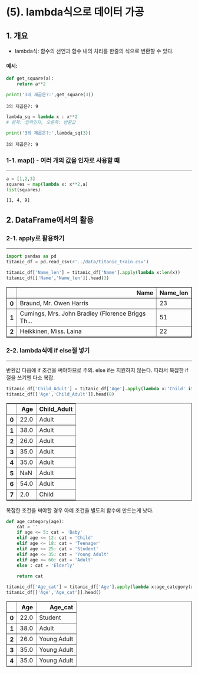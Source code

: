 # (5). lambda식으로 데이터 가공

## 1. 개요

* lambda식: 함수의 선언과 함수 내의 처리를 한줄의 식으로 변환할 수 있다.

#### 예시:


```python
def get_square(a):
    return a**2

print('3의 제곱은?:',get_square(3))
```

    3의 제곱은?: 9
    


```python
lambda_sq = lambda x : x**2
# 왼쪽: 입력인자, 오른쪽: 반환값

print('3의 제곱은?:',lambda_sq(3))
```

    3의 제곱은?: 9
    

### 1-1. map() - 여러 개의 값을 인자로 사용할 때
---

```python
a = [1,2,3]
squares = map(lambda x: x**2,a)
list(squares)
```




    [1, 4, 9]



## 2. DataFrame에서의 활용

### 2-1. apply로 활용하기
---


```python
import pandas as pd
titanic_df = pd.read_csv(r'../data/titanic_train.csv')

titanic_df['Name_len'] = titanic_df['Name'].apply(lambda x:len(x))
titanic_df[['Name','Name_len']].head(3)
```




<div>
<style scoped>
    .dataframe tbody tr th:only-of-type {
        vertical-align: middle;
    }

    .dataframe tbody tr th {
        vertical-align: top;
    }

    .dataframe thead th {
        text-align: right;
    }
</style>
<table border="1" class="dataframe">
  <thead>
    <tr style="text-align: right;">
      <th></th>
      <th>Name</th>
      <th>Name_len</th>
    </tr>
  </thead>
  <tbody>
    <tr>
      <th>0</th>
      <td>Braund, Mr. Owen Harris</td>
      <td>23</td>
    </tr>
    <tr>
      <th>1</th>
      <td>Cumings, Mrs. John Bradley (Florence Briggs Th...</td>
      <td>51</td>
    </tr>
    <tr>
      <th>2</th>
      <td>Heikkinen, Miss. Laina</td>
      <td>22</td>
    </tr>
  </tbody>
</table>
</div>



### 2-2. lambda식에 if else절 넣기
---
반환값 다음에 if 조건을 써야하므로 주의. else if는 지원하지 않는다. 따라서 복잡한 if절을 쓰기엔 다소 복잡.


```python
titanic_df['Child_Adult'] = titanic_df['Age'].apply(lambda x:'Child' if x<=15 else 'Adult')
titanic_df[['Age','Child_Adult']].head(8)
```




<div>
<style scoped>
    .dataframe tbody tr th:only-of-type {
        vertical-align: middle;
    }

    .dataframe tbody tr th {
        vertical-align: top;
    }

    .dataframe thead th {
        text-align: right;
    }
</style>
<table border="1" class="dataframe">
  <thead>
    <tr style="text-align: right;">
      <th></th>
      <th>Age</th>
      <th>Child_Adult</th>
    </tr>
  </thead>
  <tbody>
    <tr>
      <th>0</th>
      <td>22.0</td>
      <td>Adult</td>
    </tr>
    <tr>
      <th>1</th>
      <td>38.0</td>
      <td>Adult</td>
    </tr>
    <tr>
      <th>2</th>
      <td>26.0</td>
      <td>Adult</td>
    </tr>
    <tr>
      <th>3</th>
      <td>35.0</td>
      <td>Adult</td>
    </tr>
    <tr>
      <th>4</th>
      <td>35.0</td>
      <td>Adult</td>
    </tr>
    <tr>
      <th>5</th>
      <td>NaN</td>
      <td>Adult</td>
    </tr>
    <tr>
      <th>6</th>
      <td>54.0</td>
      <td>Adult</td>
    </tr>
    <tr>
      <th>7</th>
      <td>2.0</td>
      <td>Child</td>
    </tr>
  </tbody>
</table>
</div>



복잡한 조건을 써야할 경우 아예 조건을 별도의 함수에 만드는게 낫다.


```python
def age_category(age):
    cat = ''
    if age <= 5: cat = 'Baby'
    elif age <= 12: cat = 'Child'
    elif age <= 18: cat = 'Teenager'
    elif age <= 25: cat = 'Student'
    elif age <= 35: cat = 'Young Adult'
    elif age <= 60: cat = 'Adult'
    else : cat = 'Elderly'
        
    return cat

titanic_df['Age_cat'] = titanic_df['Age'].apply(lambda x:age_category(x))
titanic_df[['Age','Age_cat']].head()
```




<div>
<style scoped>
    .dataframe tbody tr th:only-of-type {
        vertical-align: middle;
    }

    .dataframe tbody tr th {
        vertical-align: top;
    }

    .dataframe thead th {
        text-align: right;
    }
</style>
<table border="1" class="dataframe">
  <thead>
    <tr style="text-align: right;">
      <th></th>
      <th>Age</th>
      <th>Age_cat</th>
    </tr>
  </thead>
  <tbody>
    <tr>
      <th>0</th>
      <td>22.0</td>
      <td>Student</td>
    </tr>
    <tr>
      <th>1</th>
      <td>38.0</td>
      <td>Adult</td>
    </tr>
    <tr>
      <th>2</th>
      <td>26.0</td>
      <td>Young Adult</td>
    </tr>
    <tr>
      <th>3</th>
      <td>35.0</td>
      <td>Young Adult</td>
    </tr>
    <tr>
      <th>4</th>
      <td>35.0</td>
      <td>Young Adult</td>
    </tr>
  </tbody>
</table>
</div>


